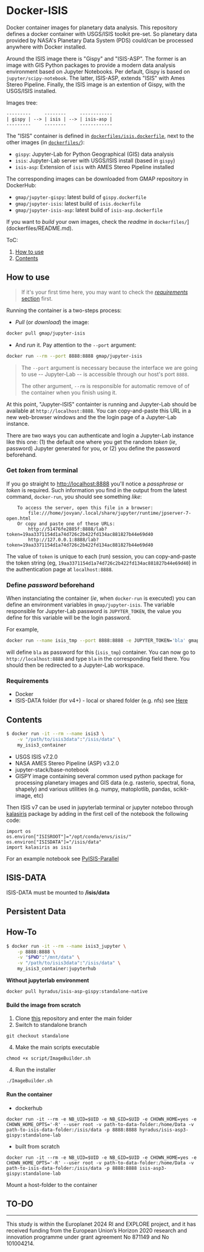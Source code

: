 # Docker-ISIS

Docker container images for planetary data analysis. 
This repository defines a docker container with USGS/ISIS toolkit pre-set.
So planetary data provided by NASA's Planetary Data System (PDS) could/can be
processed anywhere with Docker installed.

Around the ISIS image there is "Gispy" and "ISIS-ASP". The former is an
image with GIS Python packages to provide a modern data analysis environment
based on Jupyter Notebooks. Per default, Gispy is based on `jupyter/scipy-notebook`.
The latter, ISIS-ASP, extends "ISIS" with Ames Stereo Pipeline.
Finally, the ISIS image is an extention of Gispy, with the USGS/ISIS installed.

Images tree:

    ---------     --------     ------------
    | gispy | --> | isis | --> | isis-asp |
    ---------     --------     ------------


The "ISIS" container is defined in 
[`dockerfiles/isis.dockerfile`](`dockerfiles/isis.dockerfile`),
next to the other images (in [`dockerfiles/`](dockerfiles/)):

- `gispy`: Jupyter-Lab for Python Geographical (GIS) data analysis
- `isis`: Jupyter-Lab server with USGS/ISIS install (based in `gispy`)
- `isis-asp`: Extension of `isis` with AMES Stereo Pipeline installed 

The corresponding images can be downloaded from GMAP repository in DockerHub:

- `gmap/jupyter-gispy`: latest build of `gispy.dockerfile`
- `gmap/jupyter-isis`: latest build of `isis.dockerfile`
- `gmap/jupyter-isis-asp`: latest build of `isis-asp.dockerfile`

If you want to *build* your own images, check 
the *readme* in `dockerfiles/`](dockerfiles/README.md).

ToC:

1. [How to use](#how-to-use)
2. [Contents](#contents)


## How to use

> If it's your first time here, you may want to check the 
[*requirements* section](#requirements) first.

Running the container is a two-steps process:

- *Pull* (or *download*) the image:
```bash
docker pull gmap/jupyter-isis
```


- And *run* it. Pay attention to the `--port` argument:
```bash
docker run --rm --port 8888:8888 gmap/jupyter-isis
```

> The `--port` argument is necessary because the interface we are going to 
> use -- Jupyter-Lab -- is accessible through our host's port `8888`.
>
> The other argument, `--rm` is responsible for automatic remove of of
> the container when you finish using it. 

At this point, "Jupyter-ISIS" containter is running and Jupyter-Lab
should be available at `http://localhost:8888`.
You can copy-and-paste this URL in a new web-browser windows and the
the login page of a Jupyter-Lab instance.

There are two ways you can authenticate and login a Jupyter-Lab instance
like this one: (1) the default one where you get the random *token* (*ie*, password)
Jupyter generated for you, or (2) you define the password beforehand.

### Get *token* from terminal

If you go straight to [http://localhost:8888](http://localhost:8888) you'll
notice a *passphrase* or *token* is required. 
Such information you find in the output from the latest command, `docker-run`,
you should see something *like*:

```
    To access the server, open this file in a browser:
        file:///home/jovyan/.local/share/jupyter/runtime/jpserver-7-open.html
    Or copy and paste one of these URLs:
        http://51476fe2885f:8888/lab?token=19aa3371154d1a74d726c2b422fd134ac881827b44e69d40
        http://127.0.0.1:8888/lab?token=19aa3371154d1a74d726c2b422fd134ac881827b44e69d40
```
The value of `token` is unique to each (run) session, you can copy-and-paste
the token string (eg, `19aa3371154d1a74d726c2b422fd134ac881827b44e69d40`)
in the authentication page at `localhost:8888`.

### Define *password* beforehand

When instanciating the container (*ie*, when `docker-run` is executed)
you can define an environment variables in `gmap/jupyter-isis`.
The variable responsible for Jupyter-Lab password is `JUPYTER_TOKEN`,
the value you define for this variable will be the login password.

For example,
```bash
docker run --name isis_tmp --port 8888:8888 -e JUPYTER_TOKEN='bla' gmap/jupyter-isis
```
will define `bla` as password for this (`isis_tmp`) container.
You can now go to `http://localhost:8888` and type `bla` in the corresponding
field there.
You should then be redirected to a Jupyter-Lab workspace.

### Requirements

* Docker
* ISIS-DATA folder (for v4+) - local or shared folder (e.g. nfs) see [Here](https://github.com/USGS-Astrogeology/ISIS3)

## Contents

```bash
$ docker run -it --rm --name isis3 \
    -v "/path/to/isis3data":"/isis/data" \
    my_isis3_container
```

* USGS ISIS v7.2.0
* NASA AMES Stereo Pipeline (ASP) v3.2.0
* jupyter-stack/base-notebook  
* GISPY image containing several common used python package for processing planetary images and GIS data (e.g. rasterio, spectral, fiona, shapely) and various utilities (e.g. numpy, matoplotlib, pandas, scikit-image, etc)

Then ISIS v7 can be used in jupyterlab terminal or jupyter noteboo through [kalasiris](https://github.com/rbeyer/kalasiris) package by adding in the first cell of the notebook the following code:
```
import os
os.environ["ISISROOT"]="/opt/conda/envs/isis/"
os.environ["ISISDATA"]="/isis/data"
import kalasiris as isis
```
For an example notebook see [PyISIS-Parallel](https://github.com/Hyradus/PyISIS-Parallel/tree/main/PyISIS-Parallel)

## ISIS-DATA

ISIS-DATA must be mounted to **/isis/data** 

## Persistent Data

## How-To

```bash
$ docker run -it --rm --name isis3_jupyter \
    -p 8888:8888 \
    -v "$PWD":"/mnt/data" \
    -v "/path/to/isis3data":"/isis/data" \
    my_isis3_container:jupyterhub
```

**Without jupyterlab environment**
```
docker pull hyradus/isis-asp-gispy:standalone-native
```

#### Build the image from scratch

1) Clone [this](https://github.com/europlanet-gmap/docker-isis3.git) repository and enter the main folder
2) Switch to standalone branch
```
git checkout standalone
```
4) Make the main scripts executable
```
chmod +x script/ImageBuilder.sh
```
4) Run the installer
```
./ImageBuilder.sh
```

#### Run the container
* dockerhub 
```
docker run -it --rm -e NB_UID=$UID -e NB_GID=$UID -e CHOWN_HOME=yes -e CHOWN_HOME_OPTS='-R' --user root -v path-to-data-folder:/home/Data -v path-to-isis-data-folder:/isis/data -p 8888:8888 hyradus/isis-asp3-gispy:standalone-lab

```

* built from scratch 
```
docker run -it --rm -e NB_UID=$UID -e NB_GID=$UID -e CHOWN_HOME=yes -e CHOWN_HOME_OPTS='-R' --user root -v path-to-data-folder:/home/Data -v path-to-isis-data-folder:/isis/data -p 8888:8888 isis-asp3-gispy:standalone-lab
```
Mount a host-folder to the container

## TO-DO
_____________________
This study is within the Europlanet 2024 RI and EXPLORE project, and it has received funding from the European Union’s Horizon 2020 research and innovation programme under grant agreement No 871149 and No 101004214.
